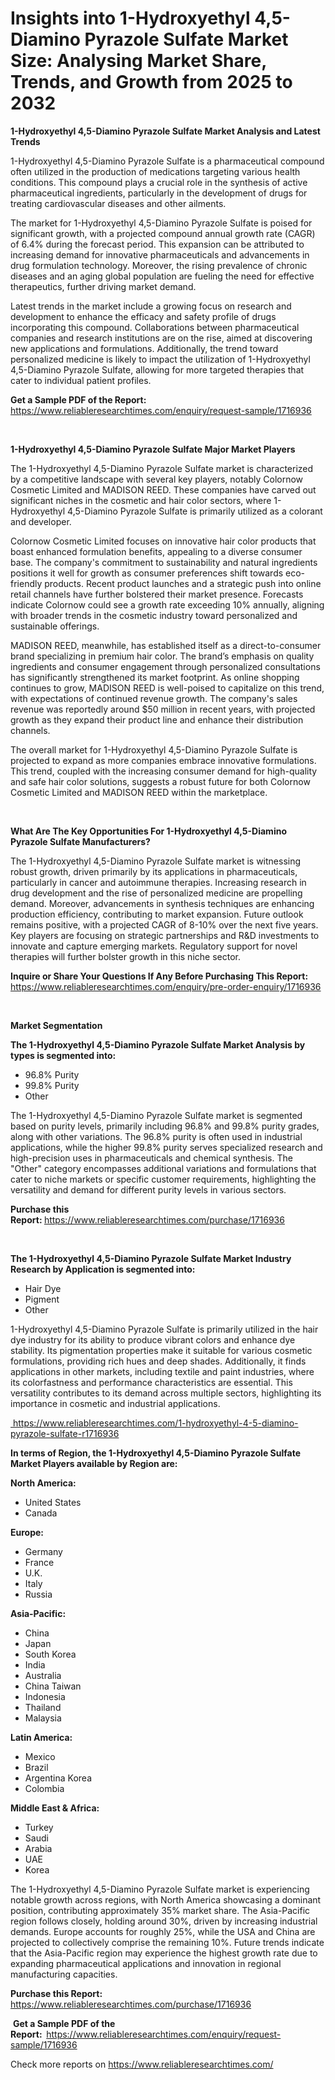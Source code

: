 <p><h1>Insights into 1-Hydroxyethyl 4,5-Diamino Pyrazole Sulfate Market Size: Analysing Market Share, Trends, and Growth from 2025 to 2032</h1></p><p><strong>1-Hydroxyethyl 4,5-Diamino Pyrazole Sulfate Market Analysis and Latest Trends</strong></p>
<p><p>1-Hydroxyethyl 4,5-Diamino Pyrazole Sulfate is a pharmaceutical compound often utilized in the production of medications targeting various health conditions. This compound plays a crucial role in the synthesis of active pharmaceutical ingredients, particularly in the development of drugs for treating cardiovascular diseases and other ailments.</p><p>The market for 1-Hydroxyethyl 4,5-Diamino Pyrazole Sulfate is poised for significant growth, with a projected compound annual growth rate (CAGR) of 6.4% during the forecast period. This expansion can be attributed to increasing demand for innovative pharmaceuticals and advancements in drug formulation technology. Moreover, the rising prevalence of chronic diseases and an aging global population are fueling the need for effective therapeutics, further driving market demand.</p><p>Latest trends in the market include a growing focus on research and development to enhance the efficacy and safety profile of drugs incorporating this compound. Collaborations between pharmaceutical companies and research institutions are on the rise, aimed at discovering new applications and formulations. Additionally, the trend toward personalized medicine is likely to impact the utilization of 1-Hydroxyethyl 4,5-Diamino Pyrazole Sulfate, allowing for more targeted therapies that cater to individual patient profiles.</p></p>
<p><strong>Get a Sample PDF of the Report:&nbsp;</strong> <a href="https://www.reliableresearchtimes.com/enquiry/request-sample/1716936?utm_campaign=2199&utm_medium=2&utm_source=Github&utm_content=ia&utm_term=25032025&utm_id=1-hydroxyethyl-45-diamino-pyrazole-sulfate">https://www.reliableresearchtimes.com/enquiry/request-sample/1716936</a></p>
<p>&nbsp;</p>
<p><strong>1-Hydroxyethyl 4,5-Diamino Pyrazole Sulfate Major Market Players</strong></p>
<p><p>The 1-Hydroxyethyl 4,5-Diamino Pyrazole Sulfate market is characterized by a competitive landscape with several key players, notably Colornow Cosmetic Limited and MADISON REED. These companies have carved out significant niches in the cosmetic and hair color sectors, where 1-Hydroxyethyl 4,5-Diamino Pyrazole Sulfate is primarily utilized as a colorant and developer.</p><p>Colornow Cosmetic Limited focuses on innovative hair color products that boast enhanced formulation benefits, appealing to a diverse consumer base. The company's commitment to sustainability and natural ingredients positions it well for growth as consumer preferences shift towards eco-friendly products. Recent product launches and a strategic push into online retail channels have further bolstered their market presence. Forecasts indicate Colornow could see a growth rate exceeding 10% annually, aligning with broader trends in the cosmetic industry toward personalized and sustainable offerings.</p><p>MADISON REED, meanwhile, has established itself as a direct-to-consumer brand specializing in premium hair color. The brand’s emphasis on quality ingredients and consumer engagement through personalized consultations has significantly strengthened its market footprint. As online shopping continues to grow, MADISON REED is well-poised to capitalize on this trend, with expectations of continued revenue growth. The company's sales revenue was reportedly around $50 million in recent years, with projected growth as they expand their product line and enhance their distribution channels.</p><p>The overall market for 1-Hydroxyethyl 4,5-Diamino Pyrazole Sulfate is projected to expand as more companies embrace innovative formulations. This trend, coupled with the increasing consumer demand for high-quality and safe hair color solutions, suggests a robust future for both Colornow Cosmetic Limited and MADISON REED within the marketplace.</p></p>
<p>&nbsp;</p>
<p><strong>What Are The Key Opportunities For 1-Hydroxyethyl 4,5-Diamino Pyrazole Sulfate Manufacturers?</strong></p>
<p><p>The 1-Hydroxyethyl 4,5-Diamino Pyrazole Sulfate market is witnessing robust growth, driven primarily by its applications in pharmaceuticals, particularly in cancer and autoimmune therapies. Increasing research in drug development and the rise of personalized medicine are propelling demand. Moreover, advancements in synthesis techniques are enhancing production efficiency, contributing to market expansion. Future outlook remains positive, with a projected CAGR of 8-10% over the next five years. Key players are focusing on strategic partnerships and R&D investments to innovate and capture emerging markets. Regulatory support for novel therapies will further bolster growth in this niche sector.</p></p>
<p><strong>Inquire or Share Your Questions If Any Before Purchasing This Report:</strong> <a href="https://www.reliableresearchtimes.com/enquiry/pre-order-enquiry/1716936?utm_campaign=2199&utm_medium=2&utm_source=Github&utm_content=ia&utm_term=25032025&utm_id=1-hydroxyethyl-45-diamino-pyrazole-sulfate">https://www.reliableresearchtimes.com/enquiry/pre-order-enquiry/1716936</a></p>
<p>&nbsp;</p>
<p><strong>Market Segmentation</strong></p>
<p><strong>The 1-Hydroxyethyl 4,5-Diamino Pyrazole Sulfate Market Analysis by types is segmented into:</strong></p>
<p><ul><li>96.8% Purity</li><li>99.8% Purity</li><li>Other</li></ul></p>
<p><p>The 1-Hydroxyethyl 4,5-Diamino Pyrazole Sulfate market is segmented based on purity levels, primarily including 96.8% and 99.8% purity grades, along with other variations. The 96.8% purity is often used in industrial applications, while the higher 99.8% purity serves specialized research and high-precision uses in pharmaceuticals and chemical synthesis. The "Other" category encompasses additional variations and formulations that cater to niche markets or specific customer requirements, highlighting the versatility and demand for different purity levels in various sectors.</p></p>
<p><strong>Purchase this Report:&nbsp;</strong><a href="https://www.reliableresearchtimes.com/purchase/1716936?utm_campaign=2199&utm_medium=2&utm_source=Github&utm_content=ia&utm_term=25032025&utm_id=1-hydroxyethyl-45-diamino-pyrazole-sulfate">https://www.reliableresearchtimes.com/purchase/1716936</a></p>
<p>&nbsp;</p>
<p><strong>The 1-Hydroxyethyl 4,5-Diamino Pyrazole Sulfate Market Industry Research by Application is segmented into:</strong></p>
<p><ul><li>Hair Dye</li><li>Pigment</li><li>Other</li></ul></p>
<p><p>1-Hydroxyethyl 4,5-Diamino Pyrazole Sulfate is primarily utilized in the hair dye industry for its ability to produce vibrant colors and enhance dye stability. Its pigmentation properties make it suitable for various cosmetic formulations, providing rich hues and deep shades. Additionally, it finds applications in other markets, including textile and paint industries, where its colorfastness and performance characteristics are essential. This versatility contributes to its demand across multiple sectors, highlighting its importance in cosmetic and industrial applications.</p></p>
<p><a href="https://www.reliableresearchtimes.com/1-hydroxyethyl-4-5-diamino-pyrazole-sulfate-r1716936?utm_campaign=2199&utm_medium=2&utm_source=Github&utm_content=ia&utm_term=25032025&utm_id=1-hydroxyethyl-45-diamino-pyrazole-sulfate">&nbsp;https://www.reliableresearchtimes.com/1-hydroxyethyl-4-5-diamino-pyrazole-sulfate-r1716936</a></p>
<p><strong>In terms of Region, the 1-Hydroxyethyl 4,5-Diamino Pyrazole Sulfate Market Players available by Region are:</strong></p>
<p>
    <p> <strong> North America: </strong>
        <ul>
            <li>United States</li>
            <li>Canada</li>
        </ul>
        </p> 
    <p> <strong> Europe: </strong>
        <ul>
            <li>Germany</li>
            <li>France</li>
            <li>U.K.</li>
            <li>Italy</li>
            <li>Russia</li>
        </ul>
        </p> 
    <p> <strong> Asia-Pacific: </strong>
        <ul>
            <li>China</li>
            <li>Japan</li>
            <li>South Korea</li>
            <li>India</li>
            <li>Australia</li>
            <li>China Taiwan</li>
            <li>Indonesia</li>
            <li>Thailand</li>
            <li>Malaysia</li>
        </ul>
        </p> 
    <p> <strong> Latin America: </strong>
        <ul>
            <li>Mexico</li>
            <li>Brazil</li>
            <li>Argentina Korea</li>
            <li>Colombia</li>
        </ul>
        </p> 
    <p> <strong> Middle East & Africa: </strong>
        <ul>
            <li>Turkey</li>
            <li>Saudi</li>
            <li>Arabia</li>
            <li>UAE</li>
            <li>Korea</li>
        </ul>
    </p>
    </p>
<p><p>The 1-Hydroxyethyl 4,5-Diamino Pyrazole Sulfate market is experiencing notable growth across regions, with North America showcasing a dominant position, contributing approximately 35% market share. The Asia-Pacific region follows closely, holding around 30%, driven by increasing industrial demands. Europe accounts for roughly 25%, while the USA and China are projected to collectively comprise the remaining 10%. Future trends indicate that the Asia-Pacific region may experience the highest growth rate due to expanding pharmaceutical applications and innovation in regional manufacturing capacities.</p></p>
<p><strong>Purchase this Report: </strong><a href="https://www.reliableresearchtimes.com/purchase/1716936?utm_campaign=2199&utm_medium=2&utm_source=Github&utm_content=ia&utm_term=25032025&utm_id=1-hydroxyethyl-45-diamino-pyrazole-sulfate">https://www.reliableresearchtimes.com/purchase/1716936</a></p>
<p>&nbsp;<strong>Get a Sample PDF of the Report:&nbsp;&nbsp;</strong><a href="https://www.reliableresearchtimes.com/enquiry/request-sample/1716936?utm_campaign=2199&utm_medium=2&utm_source=Github&utm_content=ia&utm_term=25032025&utm_id=1-hydroxyethyl-45-diamino-pyrazole-sulfate">https://www.reliableresearchtimes.com/enquiry/request-sample/1716936</a></p>
<p><strong></strong></p>
<p>Check more reports on <a href="https://www.reliableresearchtimes.com/?utm_campaign=2199&utm_medium=2&utm_source=Github&utm_content=ia&utm_term=25032025&utm_id=1-hydroxyethyl-45-diamino-pyrazole-sulfate">https://www.reliableresearchtimes.com/</a></p>